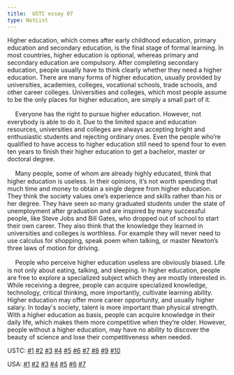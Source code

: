 ```yaml
---
title:  USTC essay 07
type: NotList
---
```


Higher education, which comes after early childhood education, primary education and secondary education, is the final stage of formal learning. In most countries, higher education is optional, whereas primary and secondary education are compulsory. After completing secondary education, people usually have to think clearly whether they need a higher education. There are many forms of higher education, usually provided by universities, academies, colleges, vocational schools, trade schools, and other career colleges. Universities and colleges, which most people assume to be the only places for higher education, are simply a small part of it.

　  Everyone has the right to pursue higher education. However, not everybody is able to do it. Due to the limited space and education resources, universities and colleges are always accepting bright and enthusiastic students and rejecting ordinary ones. Even the people who’re qualified to have access to higher education still need to spend four to even ten years to finish their higher education to get a bachelor, master or doctoral degree.

　  Many people, some of whom are already highly educated, think that higher education is useless. In their opinions, it’s not worth spending that much time and money to obtain a single degree from higher education. They think the society values one’s experience and skills rather than his or her degree. They have seen so many graduated students under the state of unemployment after graduation and are inspired by many successful people, like Steve Jobs and Bill Gates, who dropped out of school to start their own career. They also think that the knowledge they learned in universities and colleges is worthless. For example they will never need to use calculus for shopping, speak poem when talking, or master Newton’s three laws of motion for driving.  

　  People who perceive higher education useless are obviously biased. Life is not only about eating, talking, and sleeping. In higher education, people are free to explore a specialized subject which they are mostly interested in. While receiving a degree, people can acquire specialized knowledge, technology, critical thinking, more importantly, cultivate learning ability. Higher education may offer more career opportunity, and usually higher salary. In today's society, talent is more important than physical strength. With a higher education as basis, people can acquire knowledge in their daily life, which makes them more competitive when they’re older. However, people without a higher education, may have no ability to discover the beauty of science and lose their competitiveness when needed.

USTC: [\#1](/meeting/highereducation/ustc1) [\#2](/meeting/highereducation/ustc2) [\#3](/meeting/highereducation/ustc3) [\#4](/meeting/highereducation/ustc4) [\#5](/meeting/highereducation/ustc5) [\#6](/meeting/highereducation/ustc6)  [\#7](/meeting/highereducation/ustc7)  [\#8](/meeting/highereducation/ustc8) [\#9](/meeting/highereducation/ustc9) [\#10](/meeting/highereducation/ustc10)

USA: [\#1](/meeting/highereducation/usa1) [\#2](/meeting/highereducation/usa2) [\#3](/meeting/highereducation/usa3) [\#4](/meeting/highereducation/usa4) [\#5](/meeting/highereducation/usa5)  [\#6](/meeting/highereducation/usa6) [\#7](/meeting/highereducation/usa7)        
